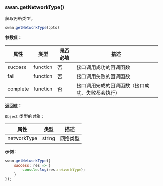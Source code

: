 ### swan.getNetworkType()

获取网络类型。

```js
swan.getNetworkType(opts)
```

**参数值：**

|属性|类型|是否必填|描述|
|-|-|-|-|
|success|function|否|接口调用成功的回调函数|
|fail|function|否|接口调用失败的回调函数|
|complete|function|否|接口调用完成的回调函数（接口成功、失败都会执行）|

**返回值：**

`Object` 类型的对象：

|属性|类型|描述|
|-|-|-|
|networkType|string|网络类型|

**示例：**

```js
swan.getNetworkType({
    success: res => {
        console.log(res.networkType);
    }
});
```